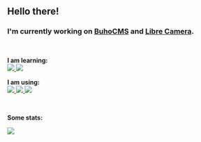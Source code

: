 ## Hello there!

### I'm currently working on [BuhoCMS](https://github.com/iakmds/buhocms) and [Libre Camera](https://github.com/iakmds/librecamera). 

<br>

**I am learning:**
<br>
<a href="https://flutter.dev">
  <img src="https://img.shields.io/badge/Flutter-02569B?style=for-the-badge&logo=flutter&logoColor=white"/>
</a>
<a href="https://dart.dev">
  <img src="https://img.shields.io/badge/Dart-0175C2?style=for-the-badge&logo=dart&logoColor=white"/>
</a>

**I am using:**
<br>
<a href="https://linuxmint.com">
  <img src="https://img.shields.io/badge/Linux_Mint-87CF3E?style=for-the-badge&logo=linux-mint&logoColor=white"/>
</a>
<a href="https://vscodium.com">
  <img src="https://img.shields.io/badge/VSCodium-0078D4?style=for-the-badge&logo=vscodium&logoColor=white"/>
</a>
<a href="https://signal.org">
  <img src="https://img.shields.io/badge/Signal-%23039BE5.svg?&style=for-the-badge&logo=Signal&logoColor=white"/>
</a>

<br>
  
**Some stats:**
<br>

<picture>
  <source
    srcset="https://github-readme-stats.vercel.app/api?username=iakmds&show_icons=true&theme=dark"
    media="(prefers-color-scheme: dark)"/>
  <source
    srcset="https://github-readme-stats.vercel.app/api?username=iakmds&show_icons=true"
    media="(prefers-color-scheme: light), (prefers-color-scheme: no-preference)"/>
  <img src="https://github-readme-stats.vercel.app/api?username=iakmds&show_icons=true" />
</picture>
